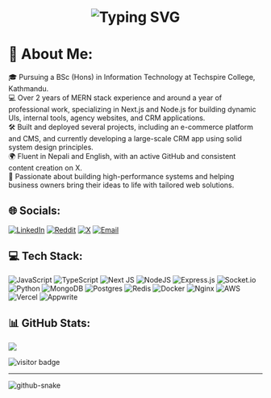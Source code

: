 <!-- Animated Header -->
<h1 align="center">
  <img src="https://readme-typing-svg.demolab.com?font=Fira+Code&duration=3000&pause=1000&center=true&vCenter=true&width=435&lines=I'm+Dichan+Shrestha;Full+Stack+Developer;React+%7C+Next.js+%7C+Node.js+Enthusiast" alt="Typing SVG" />
</h1>

# 💫 About Me:
🎓 Pursuing a BSc (Hons) in Information Technology at Techspire College, Kathmandu.<br>💻 Over 2 years of MERN stack experience and around a year of professional work, specializing in Next.js and Node.js for building dynamic UIs, internal tools, agency websites, and CRM applications.<br>🛠️ Built and deployed several projects, including an e-commerce platform and CMS, and currently developing a large-scale CRM app using solid system design principles.<br>🌍 Fluent in Nepali and English, with an active GitHub and consistent content creation on X.<br>🚀 Passionate about building high-performance systems and helping business owners bring their ideas to life with tailored web solutions.

## 🌐 Socials:
[![LinkedIn](https://img.shields.io/badge/LinkedIn-%230077B5.svg?logo=linkedin&logoColor=white)](https://linkedin.com/in/DichanShrestha) 
[![Reddit](https://img.shields.io/badge/Reddit-%23FF4500.svg?logo=Reddit&logoColor=white)](https://reddit.com/user/Glad_Advice_3066) 
[![X](https://img.shields.io/badge/X-black.svg?logo=X&logoColor=white)](https://x.com/DichanShrestha) 
[![Email](https://img.shields.io/badge/Email-D14836?logo=gmail&logoColor=white)](mailto:dichanshrestha10@gmail.com) 

## 💻 Tech Stack:
![JavaScript](https://img.shields.io/badge/javascript-%23323330.svg?style=for-the-badge&logo=javascript&logoColor=%23F7DF1E)
![TypeScript](https://img.shields.io/badge/typescript-%23007ACC.svg?style=for-the-badge&logo=typescript&logoColor=white)
![Next JS](https://img.shields.io/badge/Next-black?style=for-the-badge&logo=next.js&logoColor=white)
![NodeJS](https://img.shields.io/badge/node.js-6DA55F?style=for-the-badge&logo=node.js&logoColor=white)
![Express.js](https://img.shields.io/badge/express.js-%23404d59.svg?style=for-the-badge&logo=express&logoColor=%2361DAFB)
![Socket.io](https://img.shields.io/badge/Socket.io-black?style=for-the-badge&logo=socket.io&badgeColor=010101)
![Python](https://img.shields.io/badge/python-3670A0?style=for-the-badge&logo=python&logoColor=ffdd54)
![MongoDB](https://img.shields.io/badge/MongoDB-%234ea94b.svg?style=for-the-badge&logo=mongodb&logoColor=white)
![Postgres](https://img.shields.io/badge/postgres-%23316192.svg?style=for-the-badge&logo=postgresql&logoColor=white)
![Redis](https://img.shields.io/badge/redis-%23DD0031.svg?style=for-the-badge&logo=redis&logoColor=white)
![Docker](https://img.shields.io/badge/docker-%230db7ed.svg?style=for-the-badge&logo=docker&logoColor=white)
![Nginx](https://img.shields.io/badge/nginx-%23009639.svg?style=for-the-badge&logo=nginx&logoColor=white)
![AWS](https://img.shields.io/badge/AWS-%23FF9900.svg?style=for-the-badge&logo=amazon-aws&logoColor=white)
![Vercel](https://img.shields.io/badge/vercel-%23000000.svg?style=for-the-badge&logo=vercel&logoColor=white)
![Appwrite](https://img.shields.io/badge/Appwrite-%23FD366E.svg?style=for-the-badge&logo=appwrite&logoColor=white)

## 📊 GitHub Stats:
![](https://github-readme-stats.vercel.app/api/top-langs/?username=DichanShrestha&theme=default&hide_border=false&include_all_commits=true&count_private=false&layout=compact)

![visitor badge](https://visitor-badge.laobi.icu/badge?page_id=DichanShrestha.DichanShrestha)



---

<!-- Snake animation -->
<picture>
  <source media="(prefers-color-scheme: dark)" srcset="https://raw.githubusercontent.com/tobiasmeyhoefer/tobiasmeyhoefer/output/github-snake-dark.svg" />
  <source media="(prefers-color-scheme: light)" srcset="https://raw.githubusercontent.com/tobiasmeyhoefer/tobiasmeyhoefer/output/github-snake.svg" />
  <img alt="github-snake" src="https://raw.githubusercontent.com/tobiasmeyhoefer/tobiasmeyhoefer/output/github-snake.svg" />
</picture>

<!-- Proudly created with GPRM ( https://gprm.itsvg.in ) -->
